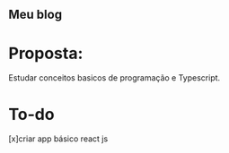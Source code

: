 ## Meu blog

# Proposta:

Estudar conceitos basicos de programação e Typescript.

# To-do

[x]criar app básico react js
